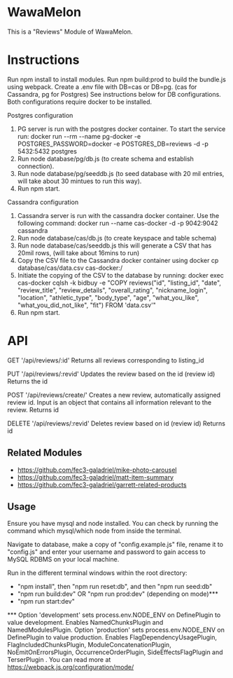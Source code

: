 # WawaMelon

This is a "Reviews" Module of WawaMelon.
# Instructions

Run npm install to install modules.
Run npm build:prod to build the bundle.js using webpack.
Create a .env file with DB=cas or DB=pg. (cas for Cassandra, pg for Postgres)
See instructions below for DB configurations.
Both configurations require docker to be installed.

Postgres configuration
1. PG server is run with the postgres docker container.  To start the service run: docker run --rm --name pg-docker -e POSTGRES_PASSWORD=docker -e POSTGRES_DB=reviews -d -p 5432:5432 postgres
2. Run node database/pg/db.js (to create schema and establish connection).
3. Run node database/pg/seeddb.js (to seed database with 20 mil entries, will take about 30 mintues to run this way).
4. Run npm start.

Cassandra configuration
1. Cassandra server is run with the cassandra docker container.  Use the following command:
  docker run --name cas-docker -d -p 9042:9042 cassandra
2. Run node database/cas/db.js (to create keyspace and table schema)
3. Run node database/cas/seeddb.js this will generate a CSV that has 20mil rows, (will take about 16mins to run)
4. Copy the CSV file to the Cassandra docker container using docker cp database/cas/data.csv cas-docker:/
5. Initiate the copying of the CSV to the database by running:
    docker exec cas-docker cqlsh -k bidbuy -e "COPY reviews("id", "listing_id", "date", "review_title", "review_details", "overall_rating", "nickname_login", "location", "athletic_type", "body_type", "age", "what_you_like", "what_you_did_not_like", "fit") FROM 'data.csv'"
6. Run npm start.

# API

GET '/api/reviews/:id'
Returns all reviews corresponding to listing_id

PUT '/api/reviews/:revid'
Updates the review based on the id (review id)
Returns the id

POST '/api/reviews/create/'
Creates a new review, automatically assigned review id.  Input is an object that contains all information relevant to the review.
Returns id

DELETE '/api/reviews/:revid'
Deletes review based on id (review id)
Returns id

## Related Modules

  - https://github.com/fec3-galadriel/mike-photo-carousel
  - https://github.com/fec3-galadriel/matt-item-summary
  - https://github.com/fec3-galadriel/garrett-related-products


## Usage

Ensure you have mysql and node installed.
You can check by running the command which mysql/which node from inside the terminal.

Navigate to database, make a copy of "config.example.js" file, rename it to "config.js" and enter your username and password to gain access to MySQL RDBMS on your local machine.

Run in the different terminal windows within the root directory:
- "npm install", then "npm run reset:db", and then "npm run seed:db"
- "npm run build:dev" OR "npm run prod:dev" (depending on mode)***
- "npm run start:dev"

 *** Option 'development' sets process.env.NODE_ENV on DefinePlugin to value development. Enables NamedChunksPlugin and NamedModulesPlugin.
 Option 'production' sets process.env.NODE_ENV on DefinePlugin to value production. Enables FlagDependencyUsagePlugin, FlagIncludedChunksPlugin, ModuleConcatenationPlugin, NoEmitOnErrorsPlugin, OccurrenceOrderPlugin, SideEffectsFlagPlugin and TerserPlugin .
 You can read more at https://webpack.js.org/configuration/mode/